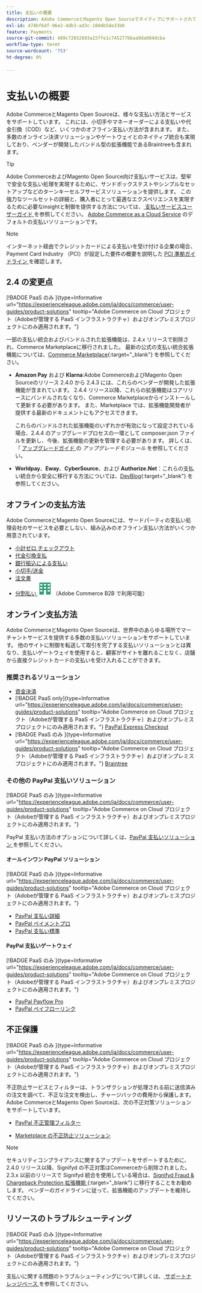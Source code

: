 ```yaml
---
title: 支払いの概要
description: Adobe CommerceとMagento Open Sourceでネイティブにサポートされている支払い方法とサービスについて説明します。
exl-id: 474bf6df-96e2-4db3-ad3c-1804b5de33b0
feature: Payments
source-git-commit: 489c72652693a15ffe1c745277bbaa9da084dcba
workflow-type: tm+mt
source-wordcount: '753'
ht-degree: 0%

---
```


# 支払いの概要

Adobe CommerceとMagento Open Sourceは、様々な支払い方法とサービスをサポートしています。 これには、小切手やマネーオーダーによる支払いや代金引換（COD）など、いくつかのオフライン支払い方法が含まれます。 また、多数のオンライン決済ソリューションやゲートウェイとのネイティブ統合も実現しており、ベンダーが開発したバンドル型の拡張機能であるBraintreeも含まれます。

>[!TIP]
>
>Adobe CommerceおよびMagento Open Source向け支払いサービスは、堅牢で安全な支払い処理を実現するために、サンドボックステストやシンプルなセットアップなどのターンキーセルフサービスソリューションを提供します。 この強力なツールセットの詳細と、購入者にとって最適なエクスペリエンスを実現するために必要なinsightと制御を提供する方法については、[ 支払いサービスユーザーガイド ](https://experienceleague.adobe.com/docs/commerce/payment-services/guide-overview.html?lang=ja) を参照してください。 [Adobe Commerce as a Cloud Service](https://experienceleague.adobe.com/ja/docs/commerce/cloud-service/overview) のデフォルトの支払いソリューションです。

>[!NOTE]
>
>インターネット経由でクレジットカードによる支払いを受け付ける企業の場合、Payment Card Industry （PCI）が設定した要件の概要を説明した [PCI 準拠ガイドライン ](../getting-started/compliance-pci.md) を確認します。

## 2.4 の変更点

[!BADGE PaaS のみ &#x200B;]{type=Informative url="https://experienceleague.adobe.com/ja/docs/commerce/user-guides/product-solutions" tooltip="Adobe Commerce on Cloud プロジェクト（Adobeが管理する PaaS インフラストラクチャ）およびオンプレミスプロジェクトにのみ適用されます。"}

一部の支払い統合およびバンドルされた拡張機能は、2.4.x リリースで削除され、Commerce Marketplaceに移行されました。 最新の公式の支払い統合拡張機能については、[Commerce Marketplace](https://marketplace.magento.com/extensions/payments-security.html){:target="_blank"} を参照してください。

- **Amazon Pay** および **Klarna**:Adobe CommerceおよびMagento Open Sourceのリリース 2.4.0 から 2.4.3 には、これらのベンダーが開発した拡張機能が含まれています。 2.4.4 リリース以降、これらの拡張機能はコアリリースにバンドルされなくなり、Commerce Marketplaceからインストールして更新する必要があります。 また、Marketplace では、拡張機能開発者が提供する最新のドキュメントにもアクセスできます。

  これらのバンドルされた拡張機能のいずれかが有効になって設定されている場合、2.4.4 のアップグレードプロセスの一環として composer.json ファイルを更新し、今後、拡張機能の更新を管理する必要があります。 詳しくは、『 [ アップグレードガイド ](https://experienceleague.adobe.com/docs/commerce-operations/upgrade-guide/modules/upgrade.html?lang=ja) の _アップグレードモジュール_ を参照してください。

- **Worldpay**、**Eway**、**CyberSource**、および **Authorize.Net**：これらの支払い統合から安全に移行する方法については、[DevBlog](https://community.magento.com/t5/Magento-DevBlog/Deprecation-of-Magento-core-payment-integrations/ba-p/426445){:target="_blank"} を参照してください。

## オフラインの支払方法

Adobe CommerceとMagento Open Sourceには、サードパーティの支払い処理会社のサービスを必要としない、組み込みのオフライン支払い方法がいくつか用意されています。

- [小計ゼロ チェックアウト](zero-subtotal-checkout.md)
- [代金引換支払](cash-on-delivery.md)
- [銀行振込による支払い](bank-transfer.md)
- [小切手/送金](check-money-order.md)
- [注文書](purchase-order.md)
- [ 分割払い ](../b2b/enable-basic-features.md#configure-payment-on-account) ![Adobe Commerce B2B](../assets/b2b.svg) （Adobe Commerce B2B で利用可能）

## オンライン支払方法

Adobe CommerceとMagento Open Sourceは、世界中のあらゆる場所でマーチャントサービスを提供する多数の支払いソリューションをサポートしています。 他のサイトに制御を転送して取引を完了する支払いソリューションとは異なり、支払いゲートウェイを使用すると、顧客がサイトを離れることなく、店舗から直接クレジットカードの支払いを受け入れることができます。

### 推奨されるソリューション

- [ 資金決済 ](https://experienceleague.adobe.com/docs/commerce/payment-services/guide-overview.html?lang=ja)
- [!BADGE PaaS only]{type=Informative url="https://experienceleague.adobe.com/ja/docs/commerce/user-guides/product-solutions" tooltip="Adobe Commerce on Cloud プロジェクト（Adobeが管理する PaaS インフラストラクチャ）およびオンプレミスプロジェクトにのみ適用されます。"} [PayPal Express Checkout](paypal-express-checkout.md)
- [!BADGE PaaS のみ &#x200B;]{type=Informative url="https://experienceleague.adobe.com/ja/docs/commerce/user-guides/product-solutions" tooltip="Adobe Commerce on Cloud プロジェクト（Adobeが管理する PaaS インフラストラクチャ）およびオンプレミスプロジェクトにのみ適用されます。"} [Braintree](braintree.md)

### その他の PayPal 支払いソリューション

[!BADGE PaaS のみ &#x200B;]{type=Informative url="https://experienceleague.adobe.com/ja/docs/commerce/user-guides/product-solutions" tooltip="Adobe Commerce on Cloud プロジェクト（Adobeが管理する PaaS インフラストラクチャ）およびオンプレミスプロジェクトにのみ適用されます。"}

PayPal 支払い方法のオプションについて詳しくは、[PayPal 支払いソリューション ](paypal.md) を参照してください。

#### オールインワン PayPal ソリューション

[!BADGE PaaS のみ &#x200B;]{type=Informative url="https://experienceleague.adobe.com/ja/docs/commerce/user-guides/product-solutions" tooltip="Adobe Commerce on Cloud プロジェクト（Adobeが管理する PaaS インフラストラクチャ）およびオンプレミスプロジェクトにのみ適用されます。"}

- [PayPal 支払い詳細](paypal-payments-advanced.md)
- [PayPal ペイメントプロ](paypal-payments-pro.md)
- [PayPal 支払い標準](paypal-payments-standard.md)

#### PayPal 支払いゲートウェイ

[!BADGE PaaS のみ &#x200B;]{type=Informative url="https://experienceleague.adobe.com/ja/docs/commerce/user-guides/product-solutions" tooltip="Adobe Commerce on Cloud プロジェクト（Adobeが管理する PaaS インフラストラクチャ）およびオンプレミスプロジェクトにのみ適用されます。"}

- [PayPal Payflow Pro](paypal-payflow-pro.md)
- [PayPal ペイフローリンク](paypal-payflow-link.md)

## 不正保護

[!BADGE PaaS のみ &#x200B;]{type=Informative url="https://experienceleague.adobe.com/ja/docs/commerce/user-guides/product-solutions" tooltip="Adobe Commerce on Cloud プロジェクト（Adobeが管理する PaaS インフラストラクチャ）およびオンプレミスプロジェクトにのみ適用されます。"}

不正防止サービスとフィルターは、トランザクションが処理される前に送信済みの注文を調べて、不正な注文を検出し、チャージバックの費用から保護します。 Adobe CommerceとMagento Open Sourceは、次の不正対策ソリューションをサポートしています。

- [PayPal 不正管理フィルター](paypal.md#paypal-fraud-management-filters)

- [Marketplace の不正防止ソリューション ][1]

>[!NOTE]
>
>セキュリティコンプライアンスに関するアップデートをサポートするために、2.4.0 リリース以降、Signifyd の不正対策はCommerceから削除されました。 2.3.x 以前のリリースで Signifyd 統合を使用している場合は、[Signifyd Fraud &amp; Chargeback Protection 拡張機能 ](https://marketplace.magento.com/signifyd-module-connect.html){:target="_blank"} に移行することをお勧めします。 ベンダーのガイドラインに従って、拡張機能のアップデートを維持してください。

## リソースのトラブルシューティング

[!BADGE PaaS のみ &#x200B;]{type=Informative url="https://experienceleague.adobe.com/ja/docs/commerce/user-guides/product-solutions" tooltip="Adobe Commerce on Cloud プロジェクト（Adobeが管理する PaaS インフラストラクチャ）およびオンプレミスプロジェクトにのみ適用されます。"}

支払いに関する問題のトラブルシューティングについて詳しくは、[ サポートナレッジベース ](https://experienceleague.adobe.com/docs/commerce-knowledge-base/kb/overview.html?lang=ja) を参照してください。

[1]: https://marketplace.magento.com/catalogsearch/result?q=fraud%20protection
